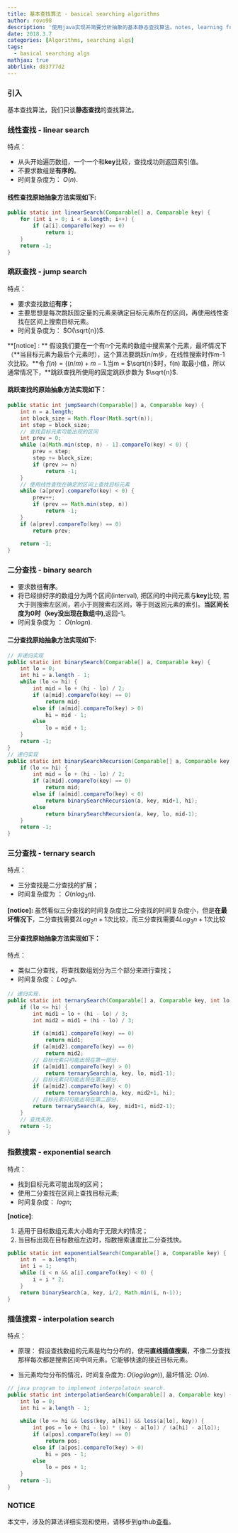 ```yaml
---
title: 基本查找算法 - basical searching algorithms
author: rovo98
description: '使用java实现并简要分析抽象的基本静态查找算法。notes, learning from algs4.'
date: 2018.3.7
categories: [Algorithms, searching algs]
tags:
  - basical searching algs
mathjax: true
abbrlink: d83777d2
---
```


<!-- more -->
### 引入

基本查找算法，我们只谈**静态查找**的查找算法。

### 线性查找 - linear search

特点： 

- 从头开始遍历数组，一个一个和**key**比较，查找成功则返回索引值。
- 不要求数组是**有序的**。
- 时间复杂度为： $O(n)$.

#### 线性查找原始抽象方法实现如下:

```java
public static int linearSearch(Comparable[] a, Comparable key) {
	for (int i = 0; i < a.length; i++) {
    	if (a[i].compareTo(key) == 0)
        	return i;
    }
    return -1;
}
```

### 跳跃查找 - jump search

特点：

- 要求查找数组**有序**；
- 主要思想是每次跳跃固定量的元素来确定目标元素所在的区间，再使用线性查找在区间上搜索目标元素。
- 时间复杂度为： $O(\sqrt{n})$.

**[notice] : ** 假设我们要在一个有n个元素的数组中搜索某个元素，最坏情况下（**当目标元素为最后个元素时），这个算法要跳跃n/m步，在线性搜索时作m-1次比较。**令 $f(n) = ((n/m) + m-1$.当m = $\sqrt{n}$时，f(n) 取最小值，所以通常情况下，**跳跃查找所使用的固定跳跃步数为 $\sqrt{n}$. 

#### 跳跃查找的原始抽象方法实现如下：

```java
public static int jumpSearch(Comparable[] a, Comparable key) {
	int n = a.length;
    int block_size = Math.floor(Math.sqrt(n));
	int step = block_size;
    // 查找目标元素可能出现的区间
    int prev = 0;
    while (a[Math.min(step, n) - 1].compareTo(key) < 0) {
    	prev = step;
        step += block_size;
        if (prev >= n)
        	return -1;
    }
    // 使用线性查找在确定的区间上查找目标元素
    while (a[prev].compareTo(key) < 0) {
    	prev++;
        if (prev == Math.min(step, n))
        	return -1;
    }
    if (a[prev].compareTo(key) == 0)
    	return prev;
    
    return -1;
}
```

### 二分查找 - binary search

- 要求数组**有序**。
- 将已经排好序的数组分为两个区间(interval), 把区间的中间元素与**key**比较, 若大于则搜索左区间，若小于则搜索右区间，等于则返回元素的索引。**当区间长度为0时（key没出现在数组中)**,返回-1。
- 时间复杂度为 ： $O(nlogn)$.

#### 二分查找原始抽象方法实现如下:

```java
// 非递归实现
public static int binarySearch(Comparable[] a, Comparable key) {
	int lo = 0;
    int hi = a.length - 1;
    while (lo <= hi) {
    	int mid = lo + (hi - lo) / 2;
        if (a[mid].compareTo(key) == 0)
        	return mid;
        else if (a[mid].compareTo(key) > 0)
        	hi = mid - 1;
        else
        	lo = mid + 1;
    }
    return -1;
}
// 递归实现
public static int binarySearchRecursion(Comparable[] a, Comparable key, int lo, int hi) {
	if (lo <= hi) {
    	int mid = lo + (hi - lo) / 2;
        if (a[mid].compareTo(key) == 0)
        	return mid;
        else if (a[mid].compareTo(key) < 0)
        	return binarySearchRecursion(a, key, mid+1, hi);
        else
        	return binarySearchRecursion(a, key, lo, mid-1);
    }
    return -1;
}
```

### 三分查找 - ternary search

特点：

- 三分查找是二分查找的扩展；
- 时间复杂度为 ： $O(nlog_3n)$.

**[notice]:** 虽然看似三分查找的时间复杂度比二分查找的时间复杂度小，但是**在最坏情况下**，二分查找需要$2Log_2n + 1$次比较，而三分查找需要$4Log_{3}n + 1$次比较


#### 三分查找原始抽象方法实现如下：

特点：

- 类似二分查找，将查找数组划分为三个部分来进行查找；
- 时间复杂度： $Log_3n$.

```java
// 递归实现.
public static int ternarySearch(Comparable[] a, Comparable key, int lo, int hi) {
	if (lo <= hi) {
    	int mid1 = lo + (hi - lo) / 3;
        int mid2 = mid1 + (hi - lo) / 3;
        
        if (a[mid1].compareTo(key) == 0)
        	return mid1;
        if (a[mid2].compareTo(key) == 0)
			return mid2;
        // 目标元素只可能出现在第一部分.
        if (a[mid1].compareTo(key) > 0)
			return ternarySearch(a, key, lo, mid1-1);
        // 目标元素只可能出现在第三部分.
        if (a[mid2].compareTo(key) < 0)
        	return ternarySearch(a, key, mid2+1, hi);
        // 目标元素只可能出现在第二部分.
        return ternarySearch(a, key, mid1+1, mid2-1);
    }
    // 查找失败.
    return -1;
}
```

### 指数搜索 - exponential search

特点：

- 找到目标元素可能出现的区间；
- 使用二分查找在区间上查找目标元素;
- 时间复杂度： $logn$;

**[notice]**:

1. 适用于目标数组元素大小趋向于无限大的情况；
2. 当目标出现在目标数组左边时，指数搜索速度比二分查找快。


```java
public static int exponentialSearch(Comparable[] a, Comparable key) {
	int n  = a.length;
    int i = 1;
    while (i < n && a[i].compareTo(key) < 0) {
 		i = i * 2;   	
    }
    return binarySearch(a, key, i/2, Math.min(i, n-1));
}
```

### 插值搜索 - interpolation search

特点：

- 原理： 假设查找数组的元素是均匀分布的，使用**直线插值搜索**，不像二分查找那样每次都是搜索区间中间元素。它能够快速的接近目标元素。

- 当元素均匀分布的情况，时间复杂度为: $O(log(log n))$, 最坏情况: $O(n)$.

```java
// java program to implement interpolatoin search.
public static int interpolationSearch(Comparable[] a, Comparable key) {
	int lo = 0;
    int hi = a.length - 1;
    
    while (lo <= hi && less(key, a[hi]) && less(a[lo], key)) {
    	int pos = lo + (hi - lo) * (key - a[lo]) / (a[hi] - a[lo]);
        if (a[pos].compareTo(key) == 0)
        	return pos;
        else if (a[pos].compareTo(key) > 0)
        	hi = pos - 1;
        else 
            lo = pos + 1;
    }
    return -1;
}
```

### NOTICE

本文中，涉及的算法详细实现和使用，请移步到github[查看](https://github.com/rovo98/ds-and-algs#searching-algorithms----go-back-to-top)。
